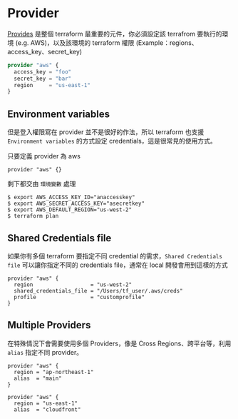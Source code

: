 # Provider

[Provides](https://www.terraform.io/docs/providers/index.html) 是整個 terraform 最重要的元件，你必須設定該 terrafrom 要執行的環境 (e.g. AWS)，以及該環境的 terraform 權限 (Example：regions、access_key、secret_key)

```terraform
provider "aws" {
  access_key = "foo"
  secret_key = "bar"
  region     = "us-east-1"
}
```

## Environment variables

但是登入權限寫在 provider 並不是很好的作法，所以 terraform 也支援 `Environment variables` 的方式設定 credentials，這是很常見的使用方式。

只要定義 provider 為 aws

```
provider "aws" {}
```

剩下都交由 `環境變數` 處理

```
$ export AWS_ACCESS_KEY_ID="anaccesskey"
$ export AWS_SECRET_ACCESS_KEY="asecretkey"
$ export AWS_DEFAULT_REGION="us-west-2"
$ terraform plan
```

## Shared Credentials file

如果你有多個 terraform 要指定不同 credential 的需求，`Shared Credentials file` 可以讓你指定不同的 credentials file，通常在 local 開發會用到這樣的方式

```
provider "aws" {
  region                  = "us-west-2"
  shared_credentials_file = "/Users/tf_user/.aws/creds"
  profile                 = "customprofile"
}
```

## Multiple Providers

在特殊情況下會需要使用多個 Providers，像是 Cross Regions、跨平台等，利用 `alias` 指定不同 provider。

```
provider "aws" {
  region = "ap-northeast-1"
  alias  = "main"
}

provider "aws" {
  region = "us-east-1"
  alias  = "cloudfront"
```